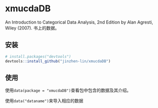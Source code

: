 # xmucdaDB

An Introduction to Categorical Data Analysis, 2nd Edition by Alan Agresti, Wiley (2007). 书上的数据。


## 安装

``` r
# install.packages("devtools")
devtools::install_github("jinzhen-lin/xmucdaDB")
```

## 使用

使用`data(package = "xmucdaDB")`查看包中包含的数据及其介绍。


使用`data("dataname")`来导入相应的数据
